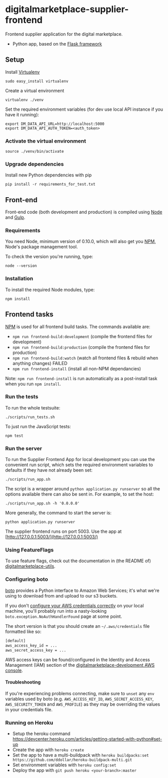 # digitalmarketplace-supplier-frontend

Frontend supplier application for the digital marketplace.

- Python app, based on the [Flask framework](http://flask.pocoo.org/)

## Setup

Install [Virtualenv](https://virtualenv.pypa.io/en/latest/)

```
sudo easy_install virtualenv
```

Create a virtual environment
 
 ```
 virtualenv ./venv
 ```

Set the required environment variables (for dev use local API instance if you 
have it running):
```
export DM_DATA_API_URL=http://localhost:5000
export DM_DATA_API_AUTH_TOKEN=<auth_token>
```

### Activate the virtual environment

```
source ./venv/bin/activate
```

### Upgrade dependencies

Install new Python dependencies with pip

```pip install -r requirements_for_test.txt```


## Front-end

Front-end code (both development and production) is compiled using [Node](http://nodejs.org/) and [Gulp](http://gulpjs.com/).

### Requirements

You need Node, minimum version of 0.10.0, which will also get you [NPM](npmjs.org), Node's package management tool.

To check the version you're running, type:

```
node --version
```

### Installation

To install the required Node modules, type:

```
npm install
```

## Frontend tasks

[NPM](https://www.npmjs.org/) is used for all frontend build tasks. The commands available are:

- `npm run frontend-build:development` (compile the frontend files for development)
- `npm run frontend-build:production` (compile the frontend files for production)
- `npm run frontend-build:watch` (watch all frontend files & rebuild when anything changes) FAILED
- `npm run frontend-install` (install all non-NPM dependancies)

Note: `npm run frontend-install` is run automatically as a post-install task when you run `npm install`.





### Run the tests

To run the whole testsuite:

```
./scripts/run_tests.sh
```

To just run the JavaScript tests:

```
npm test
```

### Run the server

To run the Supplier Frontend App for local development you can use the convenient run
script, which sets the required environment variables to defaults if they have
not already been set:

```
./scripts/run_app.sh
```

The script is a wrapper around `python application.py runserver` so all the options available there
can also be sent in. For example, to set the host:

```
./scripts/run_app.sh -h '0.0.0.0'
```

More generally, the command to start the server is:

```
python application.py runserver
```

The supplier frontend runs on port 5003. Use the app at [http://127.0.0.1:5003/](http://127.0.0.1:5003/)

### Using FeatureFlags

To use feature flags, check out the documentation in (the README of)
[digitalmarketplace-utils](https://github.com/alphagov/digitalmarketplace-utils#using-featureflags).

### Configuring boto

[boto](https://github.com/boto/boto) provides a Python interface to Amazon Web Services; it's what we're using to download from and upload to our s3 buckets.

If you don't [configure your AWS credentials correctly](http://boto.readthedocs.org/en/latest/boto_config_tut.html?highlight=~/.aws/credentials#credentials)
on your local machine, you'll probably run into a nasty-looking `boto.exception.NoAuthHandlerFound` page at some point.

The short version is that you should create an `~/.aws/credentials` file formatted like so:
```bash
[default]
aws_access_key_id = ...
aws_secret_access_key = ...
```

AWS access keys can be found/configured in the Identity and Access Management (IAM) section of the
[digitalmarketplace-development AWS console](https://digitalmarketplace-development.signin.aws.amazon.com/console).


#### Troubleshooting

If you're experiencing problems connecting, make sure to `unset` any `env` variables used by boto (e.g. `AWS_ACCESS_KEY_ID`, `AWS_SECRET_ACCESS_KEY`,
`AWS_SECURITY_TOKEN` and `AWS_PROFILE`) as they may be overriding the values in your credentials file.

### Running on Heroku

- Setup the heroku command https://devcenter.heroku.com/articles/getting-started-with-python#set-up
- Create the app with `heroku create`
- Set the app to have a multi-buildpack with `heroku buildpacks:set https://github.com/ddollar/heroku-buildpack-multi.git`
- Set environment variables with `heroku config:set`
- Deploy the app with `git push heroku <your-branch>:master`
